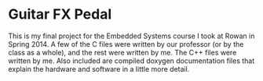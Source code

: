 Guitar FX Pedal
===============

This is my final project for the Embedded Systems course I took at Rowan in Spring 2014.
A few of the C files were written by our professor (or by the class as a whole), and the
rest were written by me. The C++ files were written by me. Also included are compiled
doxygen documentation files that explain the hardware and software in a little more detail.
